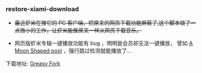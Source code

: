 ### restore-xiami-download

- ~~最近虾米在推它的 PC 客户端，把原来的网页下载功能屏蔽了,这个脚本做了一点微小的工作，让虾米能像原来一样从网页下载音乐。~~

- 网页版虾米专辑一键播放功能有 bug ，明明是会员却无法一键播放， 譬如 [A Moon Shaped pool](https://www.xiami.com/album/2100332040) ，强行跳过检测就能播放了...

下载地址: [Greasy Fork](https://greasyfork.org/en/scripts/34776-restore-xiami-download)
